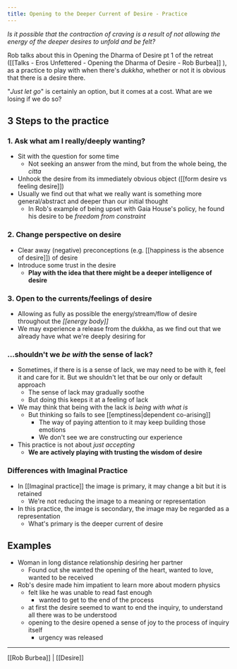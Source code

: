 ```yaml
---
title: Opening to the Deeper Current of Desire - Practice
---
```

*Is it possible that the contraction of craving is a result of not allowing the energy of the deeper desires to unfold and be felt?*

Rob talks about this in Opening the Dharma of Desire pt 1 of the retreat ([[Talks - Eros Unfettered - Opening the Dharma of Desire - Rob Burbea]] ), as a practice to play with when there's *dukkha*, whether or not it is obvious that there is a desire there.

"*Just let go*" is certainly an option, but it comes at a cost. What are we losing if we do so?

## 3 Steps to the practice

### 1. Ask what am I really/deeply wanting?
- Sit with the question for some time
	- Not seeking an answer from the mind, but from the whole being, the *citta*
- Unhook the desire from its immediately obvious object ([[form desire vs feeling desire]])
- Usually we find out that what we really want is something more general/abstract and deeper than our initial thought
	- In Rob's example of being upset with Gaia House's policy, he found his desire to be *freedom from constraint*

### 2. Change perspective on desire
- Clear away (negative) preconceptions (e.g. [[happiness is the absence of desire]]) of desire
- Introduce some trust in the desire
	- **Play with the idea that there might be a deeper intelligence of desire**

### 3. Open to the currents/feelings of desire
- Allowing as fully as possible the energy/stream/flow of desire throughout the *[[energy body]]*  
- We may experience a release from the dukkha, as we find out that we already have what we're deeply desiring for

### ...shouldn't we *be with* the sense of lack?
- Sometimes, if there is is a sense of lack, we may need to be with it, feel it and care for it. But we shouldn't let that be our only or default approach
	- The sense of lack may gradually soothe
	- But doing this keeps it at a feeling of lack
- We may think that being with the lack is *being with what is*
	- But thinking so fails to see  [[emptiness|dependent co-arising]]
		- The way of paying attention to it may keep building those emotions
		- We don't see we are constructing our experience
- This practice is not about *just accepting*
	- **We are actively playing with trusting the wisdom of desire**

### Differences with Imaginal Practice
- In [[Imaginal practice]] the image is primary, it may change a bit but it is retained
	- We're not reducing the image to a meaning or representation
- In this practice, the image is secondary, the image may be regarded as a representation
	- What's primary is the deeper current of desire

## Examples
- Woman in long distance relationship desiring her partner
	- Found out she wanted the opening of the heart, wanted to love, wanted to be received
- Rob's desire made him impatient to learn more about modern physics
	- felt like he was unable to read fast enough
		- wanted to get to the end of the process
	- at first the desire seemed to want to end the inquiry, to understand all there was to be understood
	- opening to the desire opened a sense of joy to the process of inquiry itself
		- urgency was released

-------------------
[[Rob Burbea]] | [[Desire]]